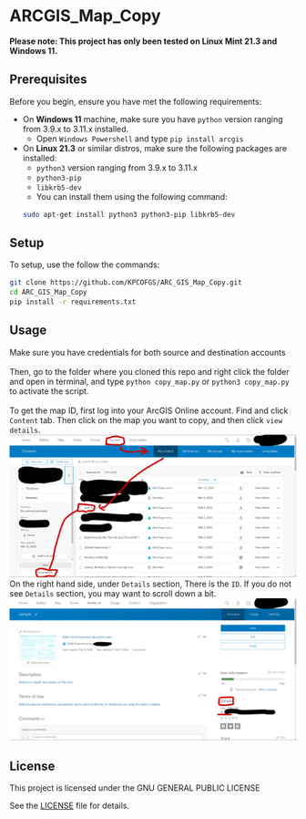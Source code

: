 # ARCGIS_Map_Copy
**Please note: This project has only been tested on Linux Mint 21.3 and Windows 11.**
## Prerequisites
Before you begin, ensure you have met the following requirements:
* On **Windows 11** machine, make sure you have `python` version ranging from 3.9.x to 3.11.x installed.
   * Open `Windows Powershell` and type `pip install arcgis`
* On **Linux 21.3** or similar distros, make sure the following packages are installed:
    * `python3` version ranging from 3.9.x to 3.11.x
    * `python3-pip`
    * `libkrb5-dev`
    * You can install them using the following command:
    ```bash
    sudo apt-get install python3 python3-pip libkrb5-dev
    ```


## Setup

To setup, use the follow the commands:

```bash
git clone https://github.com/KPCOFGS/ARC_GIS_Map_Copy.git
cd ARC_GIS_Map_Copy
pip install -r requirements.txt
```
## Usage
Make sure you have credentials for both source and destination accounts
\
\
Then, go to the folder where you cloned this repo and right click the folder and open in terminal, and type `python copy_map.py` or `python3 copy_map.py` to activate the script.
\
\
To get the map ID, first log into your ArcGIS Online account. Find and click ```Content``` tab. Then click on the map you want to copy, and then click ```view details```.\
![alt text](assets/screenshot1.png?raw=true)
\
On the right hand side, under ```Details``` section, There is the ```ID```. If you do not see ```Details``` section, you may want to scroll down a bit.\
![alt text](assets/screenshot2.png?raw=true)

## License
This project is licensed under the GNU GENERAL PUBLIC LICENSE

See the [LICENSE](LICENSE) file for details.
